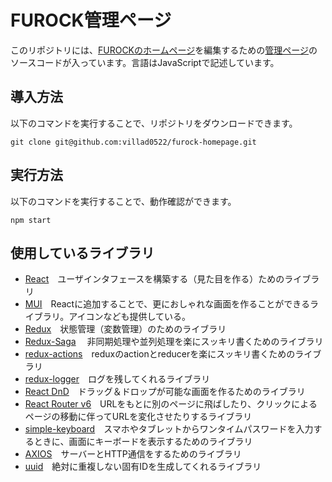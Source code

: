 # FUROCK管理ページ
このリポジトリには、[FUROCKのホームページ](https://fu-rock.com/)を編集するための[管理ページ](https://rentalserver-staffpage.s3.ap-northeast-1.amazonaws.com/index.html)のソースコードが入っています。言語はJavaScriptで記述しています。

## 導入方法
以下のコマンドを実行することで、リポジトリをダウンロードできます。

    git clone git@github.com:villad0522/furock-homepage.git

## 実行方法
以下のコマンドを実行することで、動作確認ができます。

    npm start

## 使用しているライブラリ
 - [React](https://ja.reactjs.org/)　ユーザインタフェースを構築する（見た目を作る）ためのライブラリ
 - [MUI](https://mui.com/)　Reactに追加することで、更におしゃれな画面を作ることができるライブラリ。アイコンなども提供している。
 - [Redux](immutability-helper)　状態管理（変数管理）のためのライブラリ
 - [Redux-Saga](https://redux-saga.js.org/)　 非同期処理や並列処理を楽にスッキリ書くためのライブラリ
 - [redux-actions](https://redux-actions.js.org/)　reduxのactionとreducerを楽にスッキリ書くためのライブラリ
 - [redux-logger](https://npm.io/package/redux-logger)　ログを残してくれるライブラリ
 - [React DnD](https://react-dnd.github.io/react-dnd/about)　ドラッグ＆ドロップが可能な画面を作るためのライブラリ
 - [React Router v6](https://reactrouter.com/en/main)　URLをもとに別のページに飛ばしたり、クリックによるページの移動に伴ってURLを変化させたりするライブラリ
 - [simple-keyboard](https://virtual-keyboard.js.org/)　スマホやタブレットからワンタイムパスワードを入力するときに、画面にキーボードを表示するためのライブラリ
 - [AXIOS](https://axios-http.com/)　サーバーとHTTP通信をするためのライブラリ
 - [uuid](https://npm.io/package/uuid)　絶対に重複しない固有IDを生成してくれるライブラリ
